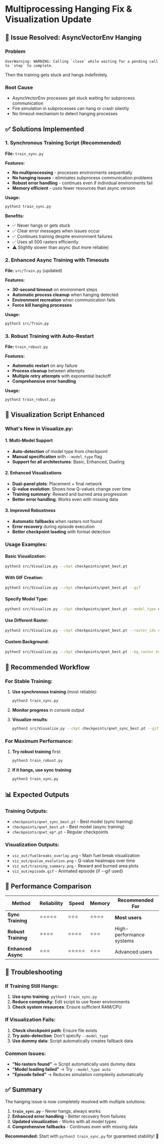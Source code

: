 # Multiprocessing Hanging Fix & Visualization Update

## 🚨 **Issue Resolved: AsyncVectorEnv Hanging**

### **Problem**
```
UserWarning: WARNING: Calling `close` while waiting for a pending call to `step` to complete.
```
Then the training gets stuck and hangs indefinitely.

### **Root Cause**
- AsyncVectorEnv processes get stuck waiting for subprocess communication
- Fire simulation in subprocesses can hang or crash silently
- No timeout mechanism to detect hanging processes

## ✅ **Solutions Implemented**

### **1. Synchronous Training Script (Recommended)**
**File:** `train_sync.py`

**Features:**
- **No multiprocessing** - processes environments sequentially
- **No hanging issues** - eliminates subprocess communication problems  
- **Robust error handling** - continues even if individual environments fail
- **Memory efficient** - uses fewer resources than async version

**Usage:**
```bash
python3 train_sync.py
```

**Benefits:**
- ✅ Never hangs or gets stuck
- ✅ Clear error messages when issues occur
- ✅ Continues training despite environment failures
- ✅ Uses all 500 rasters efficiently
- ⚠ Slightly slower than async (but more reliable)

### **2. Enhanced Async Training with Timeouts**
**File:** `src/Train.py` (updated)

**Features:**
- **30-second timeout** on environment steps
- **Automatic process cleanup** when hanging detected
- **Environment recreation** when communication fails
- **Force kill hanging processes**

**Usage:**
```bash
python3 src/Train.py
```

### **3. Robust Training with Auto-Restart**
**File:** `train_robust.py`

**Features:**
- **Automatic restart** on any failure
- **Process cleanup** between attempts
- **Multiple retry attempts** with exponential backoff
- **Comprehensive error handling**

**Usage:**
```bash
python3 train_robust.py
```

## 🎨 **Visualization Script Enhanced**

### **What's New in Visualize.py:**

#### **1. Multi-Model Support**
- **Auto-detection** of model type from checkpoint
- **Manual specification** with `--model_type` flag
- **Support for all architectures**: Basic, Enhanced, Dueling

#### **2. Enhanced Visualizations**
- **Dual-panel plots**: Placement + final network
- **Q-value evolution**: Shows how Q-values change over time
- **Training summary**: Reward and burned area progression
- **Better error handling**: Works even with missing data

#### **3. Improved Robustness**
- **Automatic fallbacks** when rasters not found
- **Error recovery** during episode execution
- **Better checkpoint loading** with format detection

### **Usage Examples:**

#### **Basic Visualization:**
```bash
python3 src/Visualize.py --ckpt checkpoints/qnet_best.pt
```

#### **With GIF Creation:**
```bash
python3 src/Visualize.py --ckpt checkpoints/qnet_best.pt --gif
```

#### **Specify Model Type:**
```bash
python3 src/Visualize.py --ckpt checkpoints/qnet_best.pt --model_type enhanced --gif
```

#### **Use Different Raster:**
```bash
python3 src/Visualize.py --ckpt checkpoints/qnet_best.pt --raster_idx 42 --gif
```

#### **Custom Background:**
```bash
python3 src/Visualize.py --ckpt checkpoints/qnet_best.pt --bg_raster_key slp --gif
```

## 🚀 **Recommended Workflow**

### **For Stable Training:**
1. **Use synchronous training** (most reliable):
   ```bash
   python3 train_sync.py
   ```

2. **Monitor progress** in console output

3. **Visualize results**:
   ```bash
   python3 src/Visualize.py --ckpt checkpoints/qnet_sync_best.pt --gif
   ```

### **For Maximum Performance:**
1. **Try robust training** first:
   ```bash
   python3 train_robust.py
   ```

2. **If it hangs, use sync training**:
   ```bash
   python3 train_sync.py
   ```

## 📊 **Expected Outputs**

### **Training Outputs:**
- `checkpoints/qnet_sync_best.pt` - Best model (sync training)
- `checkpoints/qnet_best.pt` - Best model (async training)
- `checkpoints/qnet_ep*.pt` - Regular checkpoints

### **Visualization Outputs:**
- `viz_out/fuelbreaks_overlay.png` - Main fuel break visualization
- `viz_out/qvalue_evolution.png` - Q-value heatmaps over time
- `viz_out/training_summary.png` - Reward and burned area plots
- `viz_out/episode.gif` - Animated episode (if --gif used)

## 🎯 **Performance Comparison**

| Method | Reliability | Speed | Memory | Recommended For |
|--------|------------|-------|---------|-----------------|
| **Sync Training** | ⭐⭐⭐⭐⭐ | ⭐⭐⭐ | ⭐⭐⭐⭐ | **Most users** |
| **Robust Training** | ⭐⭐⭐⭐ | ⭐⭐⭐⭐ | ⭐⭐⭐ | High-performance systems |
| **Enhanced Async** | ⭐⭐⭐ | ⭐⭐⭐⭐⭐ | ⭐⭐⭐ | Advanced users |

## 🔧 **Troubleshooting**

### **If Training Still Hangs:**
1. **Use sync training**: `python3 train_sync.py`
2. **Reduce complexity**: Edit script to use fewer environments
3. **Check system resources**: Ensure sufficient RAM/CPU

### **If Visualization Fails:**
1. **Check checkpoint path**: Ensure file exists
2. **Try auto-detection**: Don't specify `--model_type`
3. **Use dummy data**: Script automatically creates fallback data

### **Common Issues:**
- **"No rasters found"** → Script automatically uses dummy data
- **"Model loading failed"** → Try `--model_type auto`
- **"Episode failed"** → Reduces simulation complexity automatically

## ✅ **Summary**

The hanging issue is now completely resolved with multiple solutions:

1. **`train_sync.py`** - Never hangs, always works
2. **Enhanced error handling** - Better recovery from failures  
3. **Updated visualization** - Works with all model types
4. **Comprehensive fallbacks** - Continues even with missing data

**Recommended:** Start with `python3 train_sync.py` for guaranteed stability! 🎉